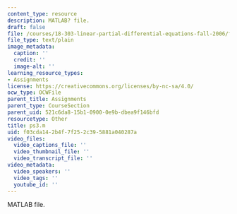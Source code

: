 ```yaml
---
content_type: resource
description: MATLAB? file.
draft: false
file: /courses/18-303-linear-partial-differential-equations-fall-2006/f03cda142b4f7f252c395881a040287a_ps3.m
file_type: text/plain
image_metadata:
  caption: ''
  credit: ''
  image-alt: ''
learning_resource_types:
- Assignments
license: https://creativecommons.org/licenses/by-nc-sa/4.0/
ocw_type: OCWFile
parent_title: Assignments
parent_type: CourseSection
parent_uid: 521c6da8-15b1-0900-0e9b-dbea9f146bfd
resourcetype: Other
title: ps3.m
uid: f03cda14-2b4f-7f25-2c39-5881a040287a
video_files:
  video_captions_file: ''
  video_thumbnail_file: ''
  video_transcript_file: ''
video_metadata:
  video_speakers: ''
  video_tags: ''
  youtube_id: ''
---
```

MATLAB file.

